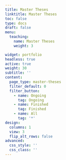 ```yaml
---
title: Master Theses
linktitle: Master Theses
toc: false
type: docs
draft: false
menu:
  teaching:
    name: Master Theses
    weight: 3

widget: portfolio
headless: true
active: true
weight: 30
subtitle: ''
content:
  page_type: master-theses
  filter_default: 0
  filter_button:
    - name: Ongoing
      tag: Ongoing
    - name: Finished
      tag: Finished
    - name: All
      tag: '*'
design:
  columns: 1
  view: 3
  flip_alt_rows: false
advanced:
  css_style: ''
  css_class: ''
---
```


